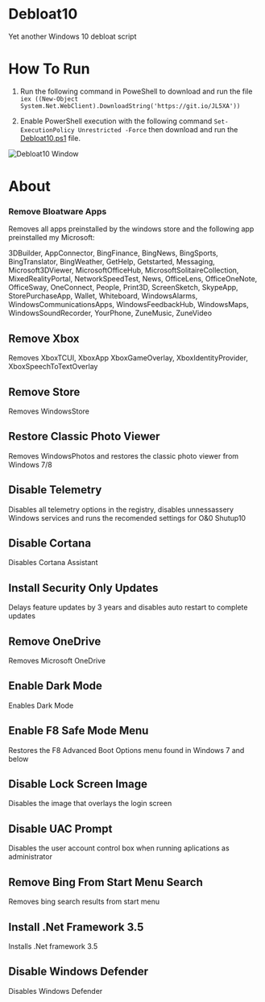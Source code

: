 # Debloat10
Yet another Windows 10 debloat script

# How To Run
1. Run the following command in PoweShell to download and run the file `iex ((New-Object System.Net.WebClient).DownloadString('https://git.io/JL5XA'))`

2. Enable PowerShell execution with the following command `Set-ExecutionPolicy Unrestricted -Force` then download and run the [Debloat10.ps1](https://raw.githubusercontent.com/christopherhowe02/Debloat10/main/Debloat10.ps1) file.

![Debloat10 Window](https://debloat10.netlify.app/Debloat10.png)

# About
### Remove Bloatware Apps
Removes all apps preinstalled by the windows store and the following app preinstalled my Microsoft:

3DBuilder, AppConnector, BingFinance, BingNews, BingSports, BingTranslator, BingWeather, GetHelp, Getstarted, Messaging, Microsoft3DViewer, MicrosoftOfficeHub, MicrosoftSolitaireCollection, MixedRealityPortal, NetworkSpeedTest, News, OfficeLens, OfficeOneNote, OfficeSway, OneConnect, People, Print3D, ScreenSketch, SkypeApp, StorePurchaseApp, Wallet, Whiteboard, WindowsAlarms, WindowsCommunicationsApps, WindowsFeedbackHub, WindowsMaps, WindowsSoundRecorder, YourPhone, ZuneMusic, ZuneVideo

## Remove Xbox
Removes XboxTCUI, XboxApp XboxGameOverlay, XboxIdentityProvider, XboxSpeechToTextOverlay

## Remove Store
Removes WindowsStore

## Restore Classic Photo Viewer
Removes WindowsPhotos and restores the classic photo viewer from Windows 7/8

## Disable Telemetry
Disables all telemetry options in the registry, disables unnessassery Windows services and runs the recomended settings for O&0 Shutup10

## Disable Cortana
Disables Cortana Assistant

## Install Security Only Updates
Delays feature updates by 3 years and disables auto restart to complete updates

## Remove OneDrive
Removes Microsoft OneDrive

## Enable Dark Mode
Enables Dark Mode

## Enable F8 Safe Mode Menu
Restores the F8 Advanced Boot Options menu found in Windows 7 and below

## Disable Lock Screen Image
Disables the image that overlays the login screen

## Disable UAC Prompt
Disables the user account control box when running aplications as administrator

## Remove Bing From Start Menu Search
Removes bing search results from start menu

## Install .Net Framework 3.5
Installs .Net framework 3.5

## Disable Windows Defender
Disables Windows Defender
